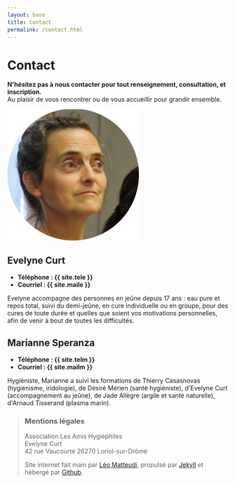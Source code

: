 ```yaml
---
layout: base
title: Contact
permalink: /contact.html
---
```


# Contact

**N'hésitez pas à nous contacter pour tout renseignement, consultation, et inscription.**  
Au plaisir de vous rencontrer ou de vous accueillir pour grandir ensemble.

<div class="presentation">
<img class="portrait" src="/static/evelyne.png" alt="evelyne.png"/>
<div id="evelyne">
	<h2>Evelyne Curt</h2>
	<ul>
		<li><strong>Téléphone : {{ site.tele }}</strong></li>
		<li><strong>Courriel : {{ site.maile }}</strong></li>
	</ul>
	<p>Evelyne accompagne des personnes en jeûne depuis 17 ans : eau pure et repos total, suivi du demi-jeûne, en cure individuelle ou en groupe, pour des cures de toute durée et quelles que soient vos motivations personnelles, afin de venir à bout de toutes les difficultés.</p>
</div>
</div>

<div class="presentation">
<div id="marianne">
	<h2>Marianne Speranza</h2>
	<ul>
		<li><strong>Téléphone : {{ site.telm }}</strong></li>
		<li><strong>Courriel : {{ site.mailm }}</strong></li>
	</ul>
	<p>Hygiéniste, Marianne a suivi les formations de Thierry Casasnovas (hygiénisme, iridologie), de Désiré Mérien (santé hygiéniste), d'Evelyne Curt (accompagnement au jeûne), de Jade Allègre (argile et santé naturelle), d'Arnaud Tisserand (plasma marin).</p>
</div>
</div>



>### Mentions légales
>
>Association Les Amis Hygiéphiles  
>Evelyne Curt  
>42 rue Vaucourte 26270 Loriol-sur-Drôme
>
>Site internet fait main par [Léo Matteudi](http://www.lavalsedulion.fr), propulsé par [Jekyll](http://jekyllrb.com/) et hébergé par [Github](http://github.com/).